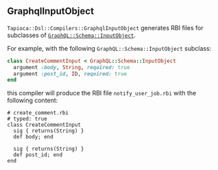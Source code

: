 ## GraphqlInputObject

`Tapioca::Dsl::Compilers::GraphqlInputObject` generates RBI files for subclasses of
[`GraphQL::Schema::InputObject`](https://graphql-ruby.org/api-doc/2.0.11/GraphQL/Schema/InputObject).

For example, with the following `GraphQL::Schema::InputObject` subclass:

~~~rb
class CreateCommentInput < GraphQL::Schema::InputObject
  argument :body, String, required: true
  argument :post_id, ID, required: true
end
~~~

this compiler will produce the RBI file `notify_user_job.rbi` with the following content:

~~~rbi
# create_comment.rbi
# typed: true
class CreateCommentInput
  sig { returns(String) }
  def body; end

  sig { returns(String) }
  def post_id; end
end
~~~
